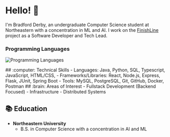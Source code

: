 # Hello! :wave:

I'm Bradford Derby, an undergraduate Computer Science student at Northeastern with a concentration in ML and AI. I work on the [FinishLine](https://github.com/Northeastern-Electric-Racing/FinishLine)
 project as a Software Developer and Tech Lead.

### Programming Languages
<p align="left">
  <img src="https://skillicons.dev/icons?i=java,python,typescript,javascript,html,css" alt="Programming Languages" />
</p>
## :computer: Technical Skills
- Languages: Java, Python, SQL, Typescript, JavaScript, HTML/CSS,
- Frameworks/Libraries: React, Node.js, Express, Flask, JUnit, Spring Boot
- Tools: MySQL, PostgreSQL, Git, GitHub, Docker, Postman
## :brain: Areas of Interest
- Fullstack Development (Backend Focused)
- Infrastructure
- Distributed Systems

## :books: Education
- **Northeastern University**
  - B.S. in Computer Science with a concentration in AI and ML
